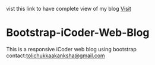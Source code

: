 vist this link to have complete view of my blog <a href="https://tolichukkaakanksha.github.io/Bootstrap-iCoder-Web-Blog/">Visit</a>
# Bootstrap-iCoder-Web-Blog
This is a responsive iCoder web blog using bootstrap<br>
contact:tolichukkaakanksha@gmail.com
